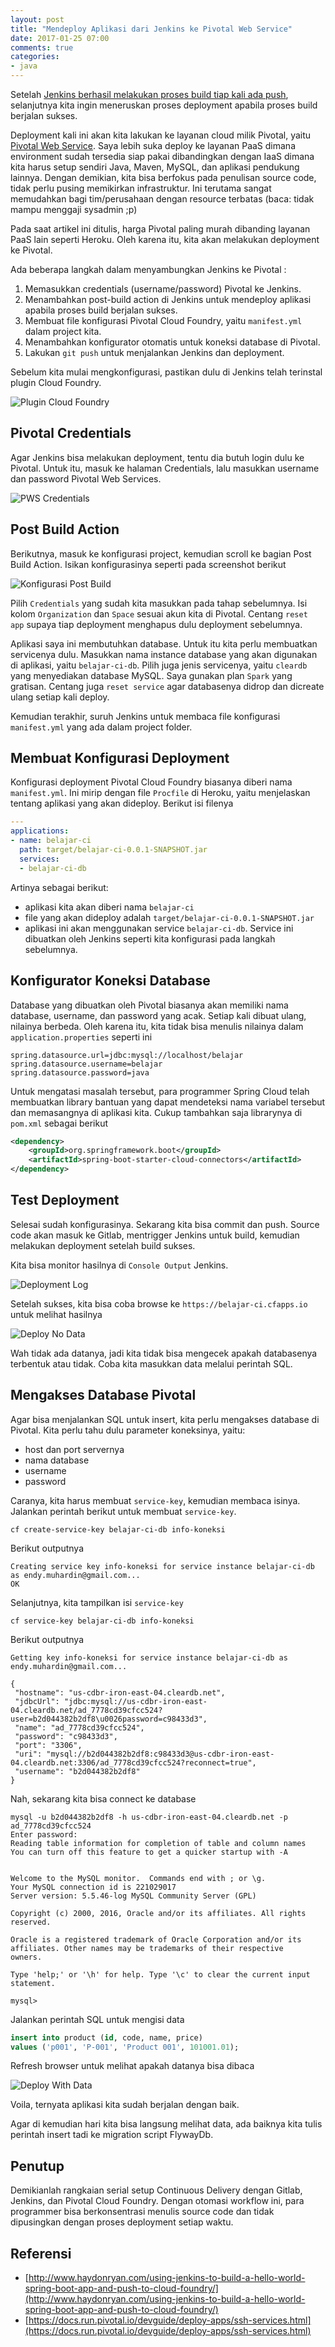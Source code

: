 ```yaml
---
layout: post
title: "Mendeploy Aplikasi dari Jenkins ke Pivotal Web Service"
date: 2017-01-25 07:00
comments: true
categories:
- java
---
```


Setelah [Jenkins berhasil melakukan proses build tiap kali ada push](http://software.endy.muhardin.com/java/jenkins-gitlab/), selanjutnya kita ingin meneruskan proses deployment apabila proses build berjalan sukses.

Deployment kali ini akan kita lakukan ke layanan cloud milik Pivotal, yaitu [Pivotal Web Service](https://run.pivotal.io). Saya lebih suka deploy ke layanan PaaS dimana environment sudah tersedia siap pakai dibandingkan dengan IaaS dimana kita harus setup sendiri Java, Maven, MySQL, dan aplikasi pendukung lainnya. Dengan demikian, kita bisa berfokus pada penulisan source code, tidak perlu pusing memikirkan infrastruktur. Ini terutama sangat memudahkan bagi tim/perusahaan dengan resource terbatas (baca: tidak mampu menggaji sysadmin ;p)

Pada saat artikel ini ditulis, harga Pivotal paling murah dibanding layanan PaaS lain seperti Heroku. Oleh karena itu, kita akan melakukan deployment ke Pivotal.

Ada beberapa langkah dalam menyambungkan Jenkins ke Pivotal :

1. Memasukkan credentials (username/password) Pivotal ke Jenkins.
2. Menambahkan post-build action di Jenkins untuk mendeploy aplikasi apabila proses build berjalan sukses.
3. Membuat file konfigurasi Pivotal Cloud Foundry, yaitu `manifest.yml` dalam project kita.
4. Menambahkan konfigurator otomatis untuk koneksi database di Pivotal.
4. Lakukan `git push` untuk menjalankan Jenkins dan deployment.

<!--more-->

Sebelum kita mulai mengkonfigurasi, pastikan dulu di Jenkins telah terinstal plugin Cloud Foundry.

![Plugin Cloud Foundry]({{site.url}}/images/uploads/2017/jenkins-cloudfoundry/cloud-foundry-plugin.png)

## Pivotal Credentials ##

Agar Jenkins bisa melakukan deployment, tentu dia butuh login dulu ke Pivotal. Untuk itu, masuk ke halaman Credentials, lalu masukkan username dan password Pivotal Web Services.

![PWS Credentials]({{site.url}}/images/uploads/2017/jenkins-cloudfoundry/pws-credentials.png)

## Post Build Action ##

Berikutnya, masuk ke konfigurasi project, kemudian scroll ke bagian Post Build Action. Isikan konfigurasinya seperti pada screenshot berikut

![Konfigurasi Post Build]({{site.url}}/images/uploads/2017/jenkins-cloudfoundry/post-build-action.png)

Pilih `Credentials` yang sudah kita masukkan pada tahap sebelumnya. Isi kolom `Organization` dan `Space` sesuai akun kita di Pivotal. Centang `reset app` supaya tiap deployment menghapus dulu deployment sebelumnya.

Aplikasi saya ini membutuhkan database. Untuk itu kita perlu membuatkan servicenya dulu. Masukkan nama instance database yang akan digunakan di aplikasi, yaitu `belajar-ci-db`. Pilih juga jenis servicenya, yaitu `cleardb` yang menyediakan database MySQL. Saya gunakan plan `Spark` yang gratisan. Centang juga `reset service` agar databasenya didrop dan dicreate ulang setiap kali deploy.

Kemudian terakhir, suruh Jenkins untuk membaca file konfigurasi `manifest.yml` yang ada dalam project folder.

## Membuat Konfigurasi Deployment ##

Konfigurasi deployment Pivotal Cloud Foundry biasanya diberi nama `manifest.yml`. Ini mirip dengan file `Procfile` di Heroku, yaitu menjelaskan tentang aplikasi yang akan dideploy. Berikut isi filenya

```yml
---
applications:
- name: belajar-ci
  path: target/belajar-ci-0.0.1-SNAPSHOT.jar
  services:
  - belajar-ci-db
```

Artinya sebagai berikut:

* aplikasi kita akan diberi nama `belajar-ci`
* file yang akan dideploy adalah `target/belajar-ci-0.0.1-SNAPSHOT.jar`
* aplikasi ini akan menggunakan service `belajar-ci-db`. Service ini dibuatkan oleh Jenkins seperti kita konfigurasi pada langkah sebelumnya.

## Konfigurator Koneksi Database ##

Database yang dibuatkan oleh Pivotal biasanya akan memiliki nama database, username, dan password yang acak. Setiap kali dibuat ulang, nilainya berbeda. Oleh karena itu, kita tidak bisa menulis nilainya dalam `application.properties` seperti ini

```
spring.datasource.url=jdbc:mysql://localhost/belajar
spring.datasource.username=belajar
spring.datasource.password=java
```

Untuk mengatasi masalah tersebut, para programmer Spring Cloud telah membuatkan library bantuan yang dapat mendeteksi nama variabel tersebut dan memasangnya di aplikasi kita. Cukup tambahkan saja librarynya di `pom.xml` sebagai berikut

```xml
<dependency>
    <groupId>org.springframework.boot</groupId>
    <artifactId>spring-boot-starter-cloud-connectors</artifactId>
</dependency>
```

## Test Deployment ##

Selesai sudah konfigurasinya. Sekarang kita bisa commit dan push. Source code akan masuk ke Gitlab, mentrigger Jenkins untuk build, kemudian melakukan deployment setelah build sukses.

Kita bisa monitor hasilnya di `Console Output` Jenkins.

![Deployment Log]({{site.url}}/images/uploads/2017/jenkins-cloudfoundry/deployment-log.png)

Setelah sukses, kita bisa coba browse ke `https://belajar-ci.cfapps.io` untuk melihat hasilnya

![Deploy No Data]({{site.url}}/images/uploads/2017/jenkins-cloudfoundry/deploy-no-data.png)

Wah tidak ada datanya, jadi kita tidak bisa mengecek apakah databasenya terbentuk atau tidak. Coba kita masukkan data melalui perintah SQL.

## Mengakses Database Pivotal ##

Agar bisa menjalankan SQL untuk insert, kita perlu mengakses database di Pivotal. Kita perlu tahu dulu parameter koneksinya, yaitu:

* host dan port servernya
* nama database
* username
* password

Caranya, kita harus membuat `service-key`, kemudian membaca isinya. Jalankan perintah berikut untuk membuat `service-key`.

```
cf create-service-key belajar-ci-db info-koneksi
```

Berikut outputnya

```
Creating service key info-koneksi for service instance belajar-ci-db as endy.muhardin@gmail.com...
OK
```

Selanjutnya, kita tampilkan isi `service-key`

```
cf service-key belajar-ci-db info-koneksi
```

Berikut outputnya

```
Getting key info-koneksi for service instance belajar-ci-db as endy.muhardin@gmail.com...

{
 "hostname": "us-cdbr-iron-east-04.cleardb.net",
 "jdbcUrl": "jdbc:mysql://us-cdbr-iron-east-04.cleardb.net/ad_7778cd39cfcc524?user=b2d044382b2df8\u0026password=c98433d3",
 "name": "ad_7778cd39cfcc524",
 "password": "c98433d3",
 "port": "3306",
 "uri": "mysql://b2d044382b2df8:c98433d3@us-cdbr-iron-east-04.cleardb.net:3306/ad_7778cd39cfcc524?reconnect=true",
 "username": "b2d044382b2df8"
}
```

Nah, sekarang kita bisa connect ke database

```
mysql -u b2d044382b2df8 -h us-cdbr-iron-east-04.cleardb.net -p ad_7778cd39cfcc524
Enter password:
Reading table information for completion of table and column names
You can turn off this feature to get a quicker startup with -A


Welcome to the MySQL monitor.  Commands end with ; or \g.
Your MySQL connection id is 221029017
Server version: 5.5.46-log MySQL Community Server (GPL)

Copyright (c) 2000, 2016, Oracle and/or its affiliates. All rights reserved.

Oracle is a registered trademark of Oracle Corporation and/or its
affiliates. Other names may be trademarks of their respective
owners.

Type 'help;' or '\h' for help. Type '\c' to clear the current input statement.

mysql>
```

Jalankan perintah SQL untuk mengisi data

```sql
insert into product (id, code, name, price)
values ('p001', 'P-001', 'Product 001', 101001.01);
```

Refresh browser untuk melihat apakah datanya bisa dibaca

![Deploy With Data]({{site.url}}/images/uploads/2017/jenkins-cloudfoundry/deploy-with-data.png)

Voila, ternyata aplikasi kita sudah berjalan dengan baik.

Agar di kemudian hari kita bisa langsung melihat data, ada baiknya kita tulis perintah insert tadi ke migration script FlywayDb.

## Penutup ##

Demikianlah rangkaian serial setup Continuous Delivery dengan Gitlab, Jenkins, dan Pivotal Cloud Foundry. Dengan otomasi workflow ini, para programmer bisa berkonsentrasi menulis source code dan tidak dipusingkan dengan proses deployment setiap waktu.

## Referensi ##

* [http://www.haydonryan.com/using-jenkins-to-build-a-hello-world-spring-boot-app-and-push-to-cloud-foundry/](http://www.haydonryan.com/using-jenkins-to-build-a-hello-world-spring-boot-app-and-push-to-cloud-foundry/)
* [https://docs.run.pivotal.io/devguide/deploy-apps/ssh-services.html](https://docs.run.pivotal.io/devguide/deploy-apps/ssh-services.html)
